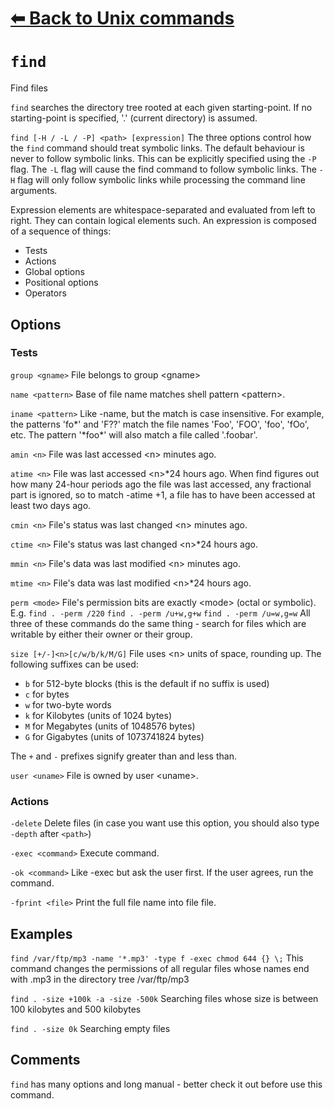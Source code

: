 # [⬅ Back	to Unix commands](Unix.md)
# `find`
Find files

`find` searches the  directory tree rooted at each given starting-point. If  no  starting-point  is specified, '.' (current directory) is assumed.

`find [-H / -L / -P] <path> [expression]`
The three options control how the `find` command should treat symbolic links. The default behaviour is never to follow symbolic links. This can be explicitly specified using the `-P` flag. The `-L` flag will cause the find command to follow symbolic links. The `-H` flag will only follow symbolic links while processing the command line arguments.

Expression elements are whitespace-separated and evaluated from left to right. They can contain logical elements such.
An expression is composed of a sequence of things:
- Tests
- Actions
- Global options
- Positional options
- Operators

## Options
### Tests
`group <gname>` File belongs to group &lt;gname&gt;

`name <pattern>` Base of file name matches shell pattern &lt;pattern&gt;.

`iname <pattern>` Like -name, but the match is case insensitive.  For  example,  the patterns 'fo\*' and 'F??' match the file names 'Foo', 'FOO', 'foo', 'fOo', etc.   The pattern '\*foo\*' will also match  a  file  called '.foobar'.

`amin <n>` File was last accessed &lt;n&gt; minutes ago.

`atime <n>` File was last accessed &lt;n&gt;\*24 hours ago.  When find figures out  how many  24-hour  periods  ago  the file was last accessed, any fractional part is ignored, so to match -atime +1, a file has to  have been accessed at least two days ago.

`cmin <n>` File's status was last changed &lt;n&gt; minutes ago.

`ctime <n>` File's status was last changed &lt;n&gt;\*24 hours ago.

`mmin <n>` File's data was last modified &lt;n&gt; minutes ago.

`mtime <n>` File's data was last modified &lt;n&gt;\*24 hours ago.

`perm <mode>` File's permission bits are exactly  &lt;mode&gt; (octal  or  symbolic).
E.g.
`find . -perm /220`
`find . -perm /u+w,g+w`
`find . -perm /u=w,g=w`
All three of these commands do the same thing - search for files which are writable by either their  owner or their group.

`size [+/-]<n>[c/w/b/k/M/G]`
File uses &lt;n&gt; units of space, rounding up. The  following  suffixes can be used:
- `b`    for  512-byte  blocks  (this is the default if no suffix is used)
- `c`    for bytes
- `w`    for two-byte words
- `k`    for Kilobytes (units of 1024 bytes)
- `M`    for Megabytes (units of 1048576 bytes)
- `G`    for Gigabytes (units of 1073741824 bytes)

The `+` and `-` prefixes signify greater than and less than.

`user <uname>` File is owned by user &lt;uname&gt;.

### Actions
`-delete` Delete files (in case you want use this option, you should also type `-depth` after `<path>`)

`-exec <command>` Execute command.

`-ok <command>` Like -exec  but  ask the user first.  If the user agrees, run the command.

`-fprint <file>` Print the full file name into file file.

## Examples
`find /var/ftp/mp3 -name '*.mp3' -type f -exec chmod 644 {} \;`
This command changes the permissions of all regular files whose names end with .mp3 in the directory tree /var/ftp/mp3

`find . -size +100k -a -size -500k`
Searching files whose size is between 100 kilobytes and 500 kilobytes

`find . -size 0k`
Searching empty files

## Comments
`find` has many options and long manual - better check it out before use this command.

